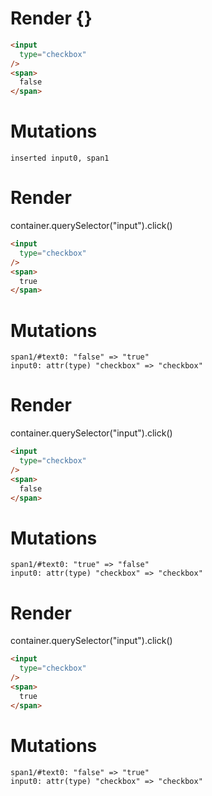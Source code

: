 # Render {}
```html
<input
  type="checkbox"
/>
<span>
  false
</span>
```

# Mutations
```
inserted input0, span1
```


# Render 
container.querySelector("input").click()

```html
<input
  type="checkbox"
/>
<span>
  true
</span>
```

# Mutations
```
span1/#text0: "false" => "true"
input0: attr(type) "checkbox" => "checkbox"
```


# Render 
container.querySelector("input").click()

```html
<input
  type="checkbox"
/>
<span>
  false
</span>
```

# Mutations
```
span1/#text0: "true" => "false"
input0: attr(type) "checkbox" => "checkbox"
```


# Render 
container.querySelector("input").click()

```html
<input
  type="checkbox"
/>
<span>
  true
</span>
```

# Mutations
```
span1/#text0: "false" => "true"
input0: attr(type) "checkbox" => "checkbox"
```